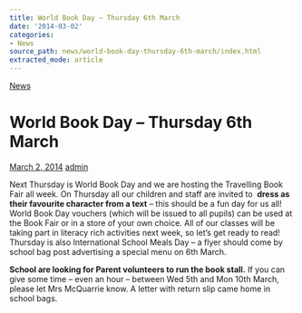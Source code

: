 ```yaml
---
title: World Book Day – Thursday 6th March
date: '2014-03-02'
categories:
- News
source_path: news/world-book-day-thursday-6th-march/index.html
extracted_mode: article
---
```

[News](/news/)

# World Book Day – Thursday 6th March

[March 2, 2014](/news/world-book-day-thursday-6th-march/) [admin](author/admin/)

Next Thursday is World Book Day and we are hosting the Travelling Book Fair all week. On Thursday all our children and staff are invited to&nbsp; **dress as their favourite character from a text** – this should be a fun day for us all! World Book Day vouchers (which will be issued to all pupils) can be used at the Book Fair or in a store of your own choice. All of our classes will be taking part in literacy rich activities next week, so let’s get ready to read! Thursday is also International School Meals Day – a flyer should come by school bag post advertising a special menu on 6th March.

**School are looking for Parent volunteers to run the book stall.** If you can give some time – even an hour – between Wed 5th and Mon 10th March, please let Mrs McQuarrie know. A letter with return slip came home in school bags.
